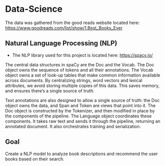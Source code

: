 # Data-Science

The data was gathered from the good reads website located here: https://www.goodreads.com/list/show/1.Best_Books_Ever

## Natural Language Processing (NLP)

- The NLP library used for this project is located here: https://spacy.io/

The central data structures in spaCy are the Doc and the Vocab. The Doc object owns the sequence of tokens and all their annotations. The Vocab object owns a set of look-up tables that make common information available across documents. By centralizing strings, word vectors and lexical attributes, we avoid storing multiple copies of this data. This saves memory, and ensures there’s a single source of truth.

Text annotations are also designed to allow a single source of truth: the Doc object owns the data, and Span and Token are views that point into it. The Doc object is constructed by the Tokenizer, and then modified in place by the components of the pipeline. The Language object coordinates these components. It takes raw text and sends it through the pipeline, returning an annotated document. It also orchestrates training and serialization.

## Goal

Create a NLP model to analyze book descriptions and recommend the user books based on their search.

